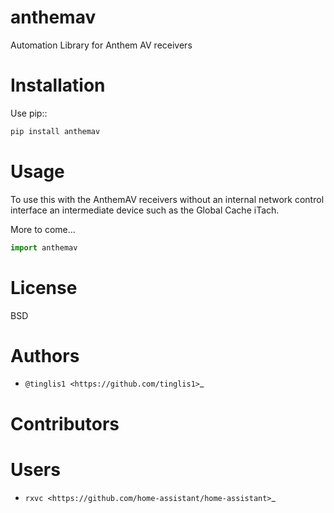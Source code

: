 anthemav
===

Automation Library for Anthem AV receivers

Installation
============

Use pip::

```python
pip install anthemav
```



Usage
=====

To use this with the AnthemAV receivers without an internal network control interface an intermediate device such as the Global Cache iTach.

More to come...

```python
import anthemav


```


License
=======

BSD


Authors
=======

* `@tinglis1 <https://github.com/tinglis1>`_


Contributors
============


Users
=====

* `rxvc <https://github.com/home-assistant/home-assistant>`_
